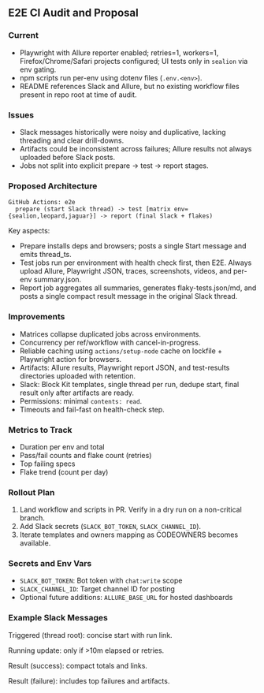 ## E2E CI Audit and Proposal

### Current
- Playwright with Allure reporter enabled; retries=1, workers=1, Firefox/Chrome/Safari projects configured; UI tests only in `sealion` via env gating.
- npm scripts run per-env using dotenv files (`.env.<env>`).
- README references Slack and Allure, but no existing workflow files present in repo root at time of audit.

### Issues
- Slack messages historically were noisy and duplicative, lacking threading and clear drill-downs.
- Artifacts could be inconsistent across failures; Allure results not always uploaded before Slack posts.
- Jobs not split into explicit prepare → test → report stages.

### Proposed Architecture

```
GitHub Actions: e2e
  prepare (start Slack thread) -> test [matrix env={sealion,leopard,jaguar}] -> report (final Slack + flakes)
```

Key aspects:
- Prepare installs deps and browsers; posts a single Start message and emits thread_ts.
- Test jobs run per environment with health check first, then E2E. Always upload Allure, Playwright JSON, traces, screenshots, videos, and per-env summary.json.
- Report job aggregates all summaries, generates flaky-tests.json/md, and posts a single compact result message in the original Slack thread.

### Improvements
- Matrices collapse duplicated jobs across environments.
- Concurrency per ref/workflow with cancel-in-progress.
- Reliable caching using `actions/setup-node` cache on lockfile + Playwright action for browsers.
- Artifacts: Allure results, Playwright report JSON, and test-results directories uploaded with retention.
- Slack: Block Kit templates, single thread per run, dedupe start, final result only after artifacts are ready.
- Permissions: minimal `contents: read`.
- Timeouts and fail-fast on health-check step.

### Metrics to Track
- Duration per env and total
- Pass/fail counts and flake count (retries)
- Top failing specs
- Flake trend (count per day)

### Rollout Plan
1. Land workflow and scripts in PR. Verify in a dry run on a non-critical branch.
2. Add Slack secrets (`SLACK_BOT_TOKEN`, `SLACK_CHANNEL_ID`).
3. Iterate templates and owners mapping as CODEOWNERS becomes available.

### Secrets and Env Vars
- `SLACK_BOT_TOKEN`: Bot token with `chat:write` scope
- `SLACK_CHANNEL_ID`: Target channel ID for posting
- Optional future additions: `ALLURE_BASE_URL` for hosted dashboards

### Example Slack Messages

Triggered (thread root): concise start with run link.

Running update: only if >10m elapsed or retries.

Result (success): compact totals and links.

Result (failure): includes top failures and artifacts.


